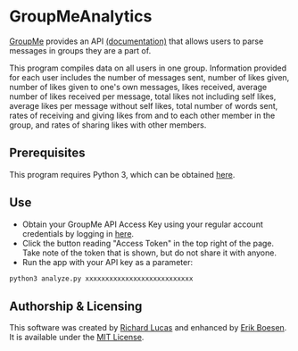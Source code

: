 # GroupMeAnalytics
[GroupMe](https://groupme.com/) provides an API [(documentation)](https://dev.groupme.com/docs/v3) that allows users to parse messages in groups they are a part of.

This program compiles data on all users in one group. Information provided for each user includes the number of messages sent, number of likes given, number of likes given to one's own messages, likes received, average number of likes received per message, total likes not including self likes, average likes per message without self likes, total number of words sent, rates of receiving and giving likes from and to each other member in the group, and rates of sharing likes with other members.

## Prerequisites
This program requires Python 3, which can be obtained [here](https://www.python.org/downloads).

## Use
- Obtain your GroupMe API Access Key using your regular account credentials by logging in [here](https://dev.groupme.com/session/new).
- Click the button reading "Access Token" in the top right of the page. Take note of the token that is shown, but do not share it with anyone.
- Run the app with your API key as a parameter:
```py
python3 analyze.py xxxxxxxxxxxxxxxxxxxxxxxxxxx
```

## Authorship & Licensing
This software was created by [Richard Lucas](https://github.com/octohub) and enhanced by [Erik Boesen](https://github.com/ErikBoesen). It is available under the [MIT License](LICENSE).
